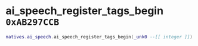 # ai_speech_register_tags_begin `0xAB297CCB`

```lua
natives.ai_speech.ai_speech_register_tags_begin(_unk0 --[[ integer ]])
```
